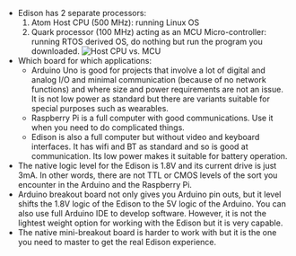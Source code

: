 - Edison has 2 separate processors:
	1. Atom Host CPU (500 MHz): running Linux OS
	2. Quark processor (100 MHz) acting as an MCU Micro-controller: running RTOS derived OS, do nothing but run the program you downloaded.
![Host CPU vs. MCU](http://www.i-programmer.info/images/stories/News/2015/May/B/edisonmcu.jpg)
- Which board for which applications:
	- Arduino Uno is good for projects that involve a lot of digital and analog I/O and minimal communication (because of no network functions) and where size and power requirements are not an issue. It is not low power as standard but there are variants suitable for special purposes such as wearables.
	- Raspberry Pi is a full computer with good communications. Use it when you need to do complicated things.
	- Edison is also a full computer but without video and keyboard interfaces. It has wifi and BT as standard and so is good at communication. Its low power makes it suitable for battery operation.
- The native logic level for the Edison is 1.8V and its current drive is just 3mA. In other words, there are not TTL or CMOS levels of the sort you encounter in the Arduino and the Raspberry Pi.
- Arduino breakout board not only gives you Arduino pin outs, but it level shifts the 1.8V logic of the Edison to the 5V logic of the Arduino. You can also use full Arduino IDE to develop software. However, it is not the lightest weight option for working with the Edison but it is very capable.
- The native mini-breakout board is harder to work with but it is the one you need to master to get the real Edison experience.